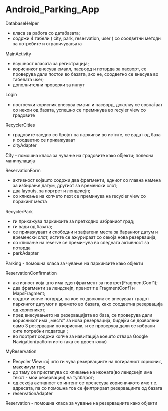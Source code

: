 # Android_Parking_App

DatabaseHelper  
- класа за работа со датабазата; 
- содржи 4 табели ( city, park, reservation, user ) со соодветни методи за потребите и ограничувањата

MainActivity 
- всушност класата за регистрација; 
- корисникот внесува емаил, пасворд и потврда за пасворт, се проверува дали постои во базата, ако не, соодветно се внесува во табелата user; 
- дополнителни проверки за инпут

Login 
- постоечки корисник внесува емаил и пасворд, доколку се совпаѓаат со некои од базата, успешно се преминyва во recyler view  со градовите

RecyclerCities 
- градовите заедно со бројот на паркинзи во истите, се вадат од база и соодветно се прикажуваат
- cityAdapter

City - помошна класа за чување на градовите како објекти; полесна манипулација

ReservationForm 
- активност којашто содржи два фрагменти, едниот со главна намена за избирање датум, другиот за временски слот; 
- два layouts, за портрет и лендскејп; 
- со кликање на копчето next се преминува на recycler view со поракинг места

RecyclerPark 
- ги прикажува паркинзите за претходно избраниот град; 
- ги вади од базата; 
- се прикажуваат и слободни и зафатени места за бараниот датум и временски слот, истите се ажурираат со секоја нова резервација; 
- со кликање на reserve се преминува во следната активност за потврда
- parkAdapter

Parking - помошна класа за чување на паркинзите како објекти

ReservationConfirmation 
- активност која што има еден фрагмент за портрет(FragmentConf1); 
- два фрагменти за лендскејп, првиот т.е FragmentConf1 и MapsFragment; 
- содржи копче потврди, на кое со двоклик се внесуваат градот паркингот датумот и времето во базата, како соодветна резервација од корисникот;
- пред внесувањето на резервацијата во база, се проверува дали корисникот има „место“ за нова резервација, бидејќи се дозволени само 3 резервации по корисник, и се проверува дали се избрани сите потребни податоци ; 
- во портрет содржи копче за навигација коешто отвара Google Navigation(работи исто така со двоен клик)

MyReservation 
- Recycler View кој што ги чува резервациите на логираниот корисник, максимум три; 
- до таму се пристапува со кликање на иконата(во лендскејп има текст - мои резервации) на тулбарот;
- од секоја активност со интент се пренесува корисничкото име т.е. адресата, па со помошна тоа се филтрираат резервациите од базата
- reservationAdapter

Reservation - помошна класа за чување на резервациите како објекти 
